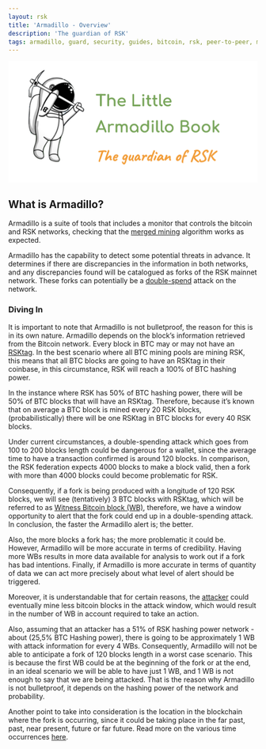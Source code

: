 ```yaml
---
layout: rsk
title: 'Armadillo - Overview'
description: 'The guardian of RSK'
tags: armadillo, guard, security, guides, bitcoin, rsk, peer-to-peer, merged-mining, blockchain
---
```


[![Armadillo-banner](/assets/img/guides/armadillo/Armadillo_banner.png)](/guides/armadillo/)

## What is Armadillo?

Armadillo is a suite of tools that includes a monitor that controls the bitcoin and RSK networks, checking that the [merged mining](https://mining.rsk.co/) algorithm works as expected.

Armadillo has the capability to detect some potential threats in advance.
It determines if there are discrepancies in the information in both networks,
and any discrepancies found will be catalogued as forks of the RSK mainnet network.
These forks can potentially be a [double-spend](https://en.wikipedia.org/wiki/Double-spending) attack on the network.

### Diving In

It is important to note that Armadillo is not bulletproof,
the reason for this is in its own nature.
Armadillo depends on the block’s information retrieved from the Bitcoin network.
Every block in BTC may or may not have an [RSKtag](/guides/armadillo/glossary/#rsktag/).
In the best scenario where all BTC mining pools are mining RSK,
this means that all BTC blocks are going to have an RSKtag in their coinbase,
in this circumstance, RSK will reach a 100% of BTC hashing power.

In the instance where RSK has 50% of BTC hashing power,
there will be 50% of BTC blocks that will have an RSKtag.
Therefore, because it’s known that on average a BTC block is mined every 20 RSK blocks,
(probabilistically) there will be one RSKtag in BTC blocks for every 40 RSK blocks.

Under current circumstances, a double-spending attack which goes from 100 to 200 blocks length could be dangerous for a wallet,
since the average time to have a transaction confirmed is around 120 blocks.
In comparison, the RSK federation expects 4000 blocks to make a block valid,
then a fork with more than 4000 blocks could become problematic for RSK.

Consequently, if a fork is being produced with a longitude of 120 RSK blocks,
we will see (tentatively) 3 BTC blocks with RSKtag,
which will be referred to as [Witness Bitcoin block (WB)](/guides/armadillo/glossary/#witness-bitcoin-block/),
therefore, we have a window opportunity to alert that the fork could end up in a double-spending attack.
In conclusion, the faster the Armadillo alert is; the better.

Also, the more blocks a fork has; the more problematic it could be.
However, Armadillo will be more accurate in terms of credibility.
Having more WBs results in more data available for analysis to work out if a fork has bad intentions.
Finally, if Armadillo is more accurate in terms of quantity of data we can act more precisely about what level of alert should be triggered.

Moreover, it is understandable that for certain reasons,
the [attacker](https://www.investopedia.com/terms/1/51-attack.asp) could eventually mine less bitcoin blocks in the attack window,
which would result in the number of WB in account required to take an action.

Also, assuming that an attacker has a 51% of RSK hashing power network - about (25,5% BTC Hashing power),
there is going to be approximately 1 WB with attack information for every 4 WBs.
Consequently, Armadillo will not be able to anticipate a fork of 120 blocks length in a worst case scenario.
This is because the first WB could be at the beginning of the fork or at the end,
in an ideal scenario we will be able to have just 1 WB, and 1 WB is not enough to say that we are being attacked.
That is the reason why Armadillo is not bulletproof,
it depends on the hashing power of the network and probability.

Another point to take into consideration is the location in the blockchain where the fork is occurring,
since it could be taking place in the far past, past, near present,
future or far future.
Read more on the various time occurrences [here](/guides/armadillo/network-under-attack/#what-is-a-fork/).
